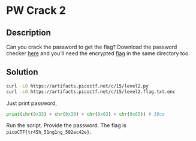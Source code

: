 # PW Crack 2

## Description

Can you crack the password to get the flag?
Download the password checker [here](https://artifacts.picoctf.net/c/15/level2.py) and you'll need the encrypted [flag](https://artifacts.picoctf.net/c/15/level2.flag.txt.enc) in the same directory too.

## Solution

```sh
curl -LO https://artifacts.picoctf.net/c/15/level2.py
curl -LO https://artifacts.picoctf.net/c/15/level2.flag.txt.enc
```

Just print password,

```python
print(chr(0x33) + chr(0x39) + chr(0x63) + chr(0x65)) # 39ce
```

Run the script. Provide the password. The flag is `picoCTF{tr45h_51ng1ng_502ec42e}`.
